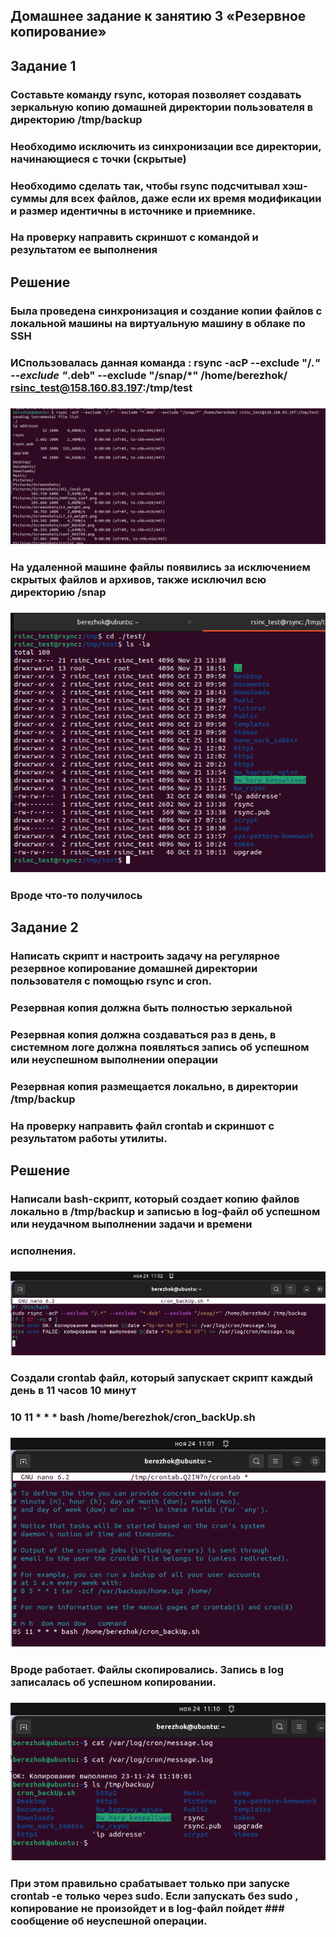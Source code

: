## Домашнее задание к занятию 3 «Резервное копирование»

## Задание 1
### Составьте команду rsync, которая позволяет создавать зеркальную копию домашней директории пользователя в директорию /tmp/backup
### Необходимо исключить из синхронизации все директории, начинающиеся с точки (скрытые)
### Необходимо сделать так, чтобы rsync подсчитывал хэш-суммы для всех файлов, даже если их время модификации и размер идентичны в источнике и приемнике.
### На проверку направить скриншот с командой и результатом ее выполнения
## Решение
### Была проведена синхронизация и создание копии файлов с локальной машины на виртуальную машину в облаке по SSH
### ИСпользовалась данная команда : rsync -acP --exclude "/.*" --exclude "*.deb" --exclude "/snap/*" /home/berezhok/ rsinc_test@158.160.83.197:/tmp/test
### ![](https://github.com/Berezhok/hw_rsync/blob/main/img/comand_rsync.png)
### На удаленной машине файлы появились за исключением скрытых файлов и архивов, также исключил всю директорию /snap
### ![](https://github.com/Berezhok/hw_rsync/blob/main/img/cloud_server.png)
### Вроде что-то получилось

## Задание 2
### Написать скрипт и настроить задачу на регулярное резервное копирование домашней директории пользователя с помощью rsync и cron.
### Резервная копия должна быть полностью зеркальной
### Резервная копия должна создаваться раз в день, в системном логе должна появляться запись об успешном или неуспешном выполнении операции
### Резервная копия размещается локально, в директории /tmp/backup
### На проверку направить файл crontab и скриншот с результатом работы утилиты.

## Решение
### Написали bash-скрипт, который создает копию файлов локально в /tmp/backup и записью в log-файл об успешном или неудачном выполнении задачи и времени 
### исполнения.
### ![](https://github.com/Berezhok/hw_rsync/blob/main/img/bash.png)
### Создали crontab файл, который запускает скрипт каждый день в 11 часов 10 минут
### 10 11 * * * bash /home/berezhok/cron_backUp.sh
### ![](https://github.com/Berezhok/hw_rsync/blob/main/img/crontab_e.png)
### Вроде работает. Файлы скопировались. Запись в log записалась об успешном копировании. 
### ![](https://github.com/Berezhok/hw_rsync/blob/main/img/result.png)
### При этом правильно срабатывает только при запуске crontab -e только через sudo. Если запускать без sudo , копирование не произойдет и в log-файл пойдет ### сообщение об неуспешной операции.  
###
